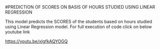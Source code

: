 #PREDICTION OF SCORES ON BASIS OF HOURS STUDIED USING LINEAR REGRESSION

This model predicts the SCORES of the students based on hours studied using Linear Regression model.
For full execution of code click on below youtube link

https://youtu.be/xIgfkAQYOGQ
